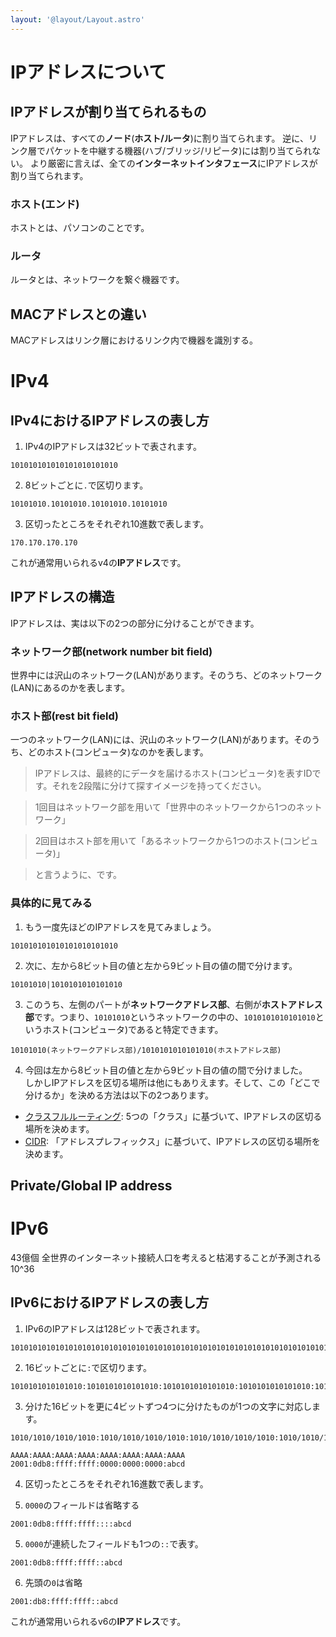 ```yaml
---
layout: '@layout/Layout.astro'
---
```

# IPアドレスについて
## IPアドレスが割り当てられるもの
IPアドレスは、すべての**ノード**(**ホスト/ルータ**)に割り当てられます。
逆に、リンク層でパケットを中継する機器(ハブ/ブリッジ/リピータ)には割り当てられない。
より厳密に言えば、全ての**インターネットインタフェース**にIPアドレスが割り当てられます。

### ホスト(エンド)
ホストとは、パソコンのことです。
### ルータ
ルータとは、ネットワークを繋ぐ機器です。
## MACアドレスとの違い
MACアドレスはリンク層におけるリンク内で機器を識別する。
# IPv4
## IPv4におけるIPアドレスの表し方
1. IPv4のIPアドレスは32ビットで表されます。
```
101010101010101010101010
```
2. 8ビットごとに`.`で区切ります。
```
10101010.10101010.10101010.10101010
```
3. 区切ったところをそれぞれ10進数で表します。
```
170.170.170.170
```
これが通常用いられるv4の**IPアドレス**です。

## IPアドレスの構造
IPアドレスは、実は以下の2つの部分に分けることができます。
### ネットワーク部(**network number** bit field)
世界中には沢山のネットワーク(LAN)があります。そのうち、どのネットワーク(LAN)にあるのかを表します。
### ホスト部(**rest** bit field)
一つのネットワーク(LAN)には、沢山のネットワーク(LAN)があります。そのうち、どのホスト(コンピュータ)なのかを表します。

> IPアドレスは、最終的にデータを届けるホスト(コンピュータ)を表すIDです。それを2段階に分けて探すイメージを持ってください。

> 1回目はネットワーク部を用いて「世界中のネットワークから1つのネットワーク」

> 2回目はホスト部を用いて「あるネットワークから1つのホスト(コンピュータ)」

> と言うように、です。

### 具体的に見てみる
1. もう一度先ほどのIPアドレスを見てみましょう。
```
101010101010101010101010
```
2. 次に、左から8ビット目の値と左から9ビット目の値の間で分けます。
```
10101010|1010101010101010
```
3. このうち、左側のパートが**ネットワークアドレス部**、右側が**ホストアドレス部**です。つまり、`10101010`というネットワークの中の、`1010101010101010`というホスト(コンピュータ)であると特定できます。
```
10101010(ネットワークアドレス部)/1010101010101010(ホストアドレス部)
```
4. 今回は左から8ビット目の値と左から9ビット目の値の間で分けました。<br>しかしIPアドレスを区切る場所は他にもありえます。そして、この「どこで分けるか」を決める方法は以下の2つあります。
* [クラスフルルーティング](/b/cs/nw/internet/classful): 5つの「クラス」に基づいて、IPアドレスの区切る場所を決めます。
* [CIDR](/b/cs/nw/internet/cidr): 「アドレスプレフィックス」に基づいて、IPアドレスの区切る場所を決めます。
## Private/Global IP address

# IPv6
43億個
全世界のインターネット接続人口を考えると枯渇することが予測される
10^36
## IPv6におけるIPアドレスの表し方
1. IPv6のIPアドレスは128ビットで表されます。
```
10101010101010101010101010101010101010101010101010101010101010101010101010101010101010101010101010101010101010101010101010101010
```
2. 16ビットごとに`:`で区切ります。
```
1010101010101010:1010101010101010:1010101010101010:1010101010101010:1010101010101010:1010101010101010:1010101010101010:1010101010101010
```
3. 分けた16ビットを更に4ビットずつ4つに分けたものが1つの文字に対応します。
```
1010/1010/1010/1010:1010/1010/1010/1010:1010/1010/1010/1010:1010/1010/1010/1010:1010/1010/1010/1010:1010/1010/1010/1010:1010/1010/1010/1010:1010/1010/1010/1010
```
```
AAAA:AAAA:AAAA:AAAA:AAAA:AAAA:AAAA:AAAA
2001:0db8:ffff:ffff:0000:0000:0000:abcd
```
4. 区切ったところをそれぞれ16進数で表します。

4. `0000`のフィールドは省略する
```
2001:0db8:ffff:ffff::::abcd
```
5. `0000`が連続したフィールドも1つの`::`で表す。
```
2001:0db8:ffff:ffff::abcd
```
6. 先頭の`0`は省略
```
2001:db8:ffff:ffff::abcd
```
これが通常用いられるv6の**IPアドレス**です。